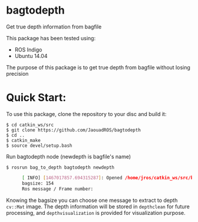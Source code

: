 # bagtodepth
Get true depth information from bagfile

This package has been tested using:

*  ROS Indigo
*  Ubuntu 14.04

The purpose of this package is to get true depth from bagfile without losing precision

Quick Start:
===============

To use this package, clone the repository to your disc and build it:

    $ cd catkin_ws/src 
    $ git clone https://github.com/JaouadROS/bagtodepth
    $ cd ..
    $ catkin_make
    $ source devel/setup.bash

Run bagtodepth node (newdepth is bagfile's name)

    $ rosrun bag_to_depth bagtodepth newdepth

```sh
      [ INFO] [1467017857.694315287]: Opened /home/jros/catkin_ws/src/bag_to_depth/bagfile/newdepth.bag
      bagsize: 154
      Ros message / Frame number: 
```

Knowing the bagsize you can choose one message to extract to depth ```cv::Mat``` image. The depth information will be stored in ```depthclean``` for future processing, and ```depthvisualization``` is provided for visualization purpose.
